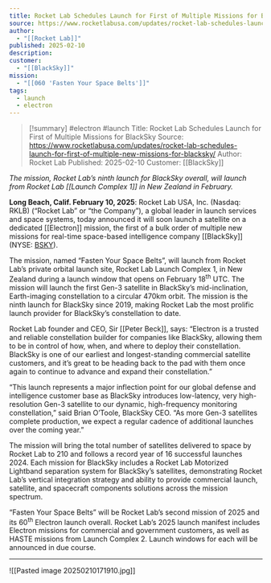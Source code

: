 ```yaml
---
title: Rocket Lab Schedules Launch for First of Multiple Missions for BlackSky
source: https://www.rocketlabusa.com/updates/rocket-lab-schedules-launch-for-first-of-multiple-new-missions-for-blacksky/
author:
  - "[[Rocket Lab]]"
published: 2025-02-10
description: 
customer:
  - "[[BlackSky]]"
mission:
  - "[[060 'Fasten Your Space Belts']]"
tags:
  - launch
  - electron
---
```


>[!summary]
> #electron #launch
>Title: Rocket Lab Schedules Launch for First of Multiple Missions for BlackSky
>Source: https://www.rocketlabusa.com/updates/rocket-lab-schedules-launch-for-first-of-multiple-new-missions-for-blacksky/
>Author: Rocket Lab
>Published: 2025-02-10
>Customer: [[BlackSky]]

*The mission, Rocket Lab’s ninth launch for BlackSky overall, will launch from Rocket Lab [[Launch Complex 1]] in New Zealand in February.*

**Long Beach, Calif. February 10, 2025**: Rocket Lab USA, Inc. (Nasdaq: RKLB) (“Rocket Lab” or “the Company”), a global leader in launch services and space systems, today announced it will soon launch a satellite on a dedicated [[Electron]] mission, the first of a bulk order of multiple new missions for real-time space-based intelligence company [[BlackSky]] (NYSE: [BSKY](https://ir.blacksky.com/)).

The mission, named “Fasten Your Space Belts”, will launch from Rocket Lab’s private orbital launch site, Rocket Lab Launch Complex 1, in New Zealand during a launch window that opens on February 18<sup>th</sup> UTC. The mission will launch the first Gen-3 satellite in BlackSky’s mid-inclination, Earth-imaging constellation to a circular 470km orbit. The mission is the ninth launch for BlackSky since 2019, making Rocket Lab the most prolific launch provider for BlackSky’s constellation to date.

Rocket Lab founder and CEO, Sir [[Peter Beck]], says: “Electron is a trusted and reliable constellation builder for companies like BlackSky, allowing them to be in control of how, when, and where to deploy their constellation. BlackSky is one of our earliest and longest-standing commercial satellite customers, and it’s great to be heading back to the pad with them once again to continue to advance and expand their constellation.”

“This launch represents a major inflection point for our global defense and intelligence customer base as BlackSky introduces low-latency, very high-resolution Gen-3 satellite to our dynamic, high-frequency monitoring constellation,” said Brian O’Toole, BlackSky CEO. “As more Gen-3 satellites complete production, we expect a regular cadence of additional launches over the coming year.”

The mission will bring the total number of satellites delivered to space by Rocket Lab to 210 and follows a record year of 16 successful launches 2024. Each mission for BlackSky includes a Rocket Lab Motorized Lightband separation system for BlackSky’s satellites, demonstrating Rocket Lab’s vertical integration strategy and ability to provide commercial launch, satellite, and spacecraft components solutions across the mission spectrum.

“Fasten Your Space Belts” will be Rocket Lab’s second mission of 2025 and its 60<sup>th</sup> Electron launch overall. Rocket Lab’s 2025 launch manifest includes Electron missions for commercial and government customers, as well as HASTE missions from Launch Complex 2. Launch windows for each will be announced in due course. 

---

![[Pasted image 20250210171910.jpg]]